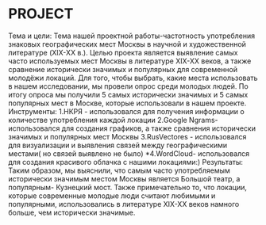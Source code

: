 # PROJECT
Тема и цели:
Тема нашей проектной работы-частотность употребления знаковых географических мест Москвы в научной и художественной литературе (XIX-XX в.). Целью проекта является выявление самых часто используемых мест Москвы в литературе XIX-XX веков, а также сравнение исторически значимых и популярных для современной молодёжи локаций. Для того, чтобы выбрать, какие места использовать в нашем исследовании, мы провели опрос среди молодых людей. По итогу опроса мы получили 5 самых исторически значимых и 5 самых популярных мест в Москве, которые использовали в нашем проекте. 
Инструменты: 
1.НКРЯ - использовался для получения информации о количестве употребления каждой локации 
2.Google Ngrams- использовался для создания графиков, а также сравнения исторически значимых и популярных мест Москвы 
3.RusVectores - использовался для визуализации и выявления связей между географическими местами( но связей выявлено не было)
*4.WordCloud- использовался для создания красивого облачка с нашими локациями:)
Результаты: 
Таким образом, мы выяснили, что самым часто употребляемым исторически значимым местом Москвы является Большой театр, а популярным- Кузнецкий мост. Также примечательно то, что локации, которые современные молодые люди считают любимыми и популярными, использовались в литературе XIX-XX веков намного больше, чем исторически значимые.
